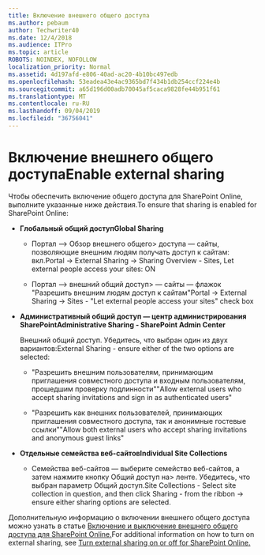 ```yaml
---
title: Включение внешнего общего доступа
ms.author: pebaum
author: Techwriter40
ms.date: 12/4/2018
ms.audience: ITPro
ms.topic: article
ROBOTS: NOINDEX, NOFOLLOW
localization_priority: Normal
ms.assetid: 4d197afd-e806-40ad-ac20-4b10bc497edb
ms.openlocfilehash: 53eadea43e4ac9365bd7f434b1db254ccf224e4b
ms.sourcegitcommit: a65d196d00adb70045af5caca9828fe44b951f61
ms.translationtype: MT
ms.contentlocale: ru-RU
ms.lasthandoff: 09/04/2019
ms.locfileid: "36756041"
---
```

# <a name="enable-external-sharing"></a><span data-ttu-id="018ca-102">Включение внешнего общего доступа</span><span class="sxs-lookup"><span data-stu-id="018ca-102">Enable external sharing</span></span>

 <span data-ttu-id="018ca-103">Чтобы обеспечить включение общего доступа для SharePoint Online, выполните указанные ниже действия.</span><span class="sxs-lookup"><span data-stu-id="018ca-103">To ensure that sharing is enabled for SharePoint Online:</span></span>
  
- <span data-ttu-id="018ca-104">**Глобальный общий доступ**</span><span class="sxs-lookup"><span data-stu-id="018ca-104">**Global Sharing**</span></span>
    
  - <span data-ttu-id="018ca-105">Портал —\> Обзор внешнего общего\> доступа — сайты, позволяющие внешним людям получать доступ к сайтам: вкл.</span><span class="sxs-lookup"><span data-stu-id="018ca-105">Portal -\> External Sharing -\> Sharing Overview - Sites, Let external people access your sites: ON</span></span>
    
  - <span data-ttu-id="018ca-106">Портал —\> внешний общий доступ\> — сайты — флажок "Разрешить внешним людям доступ к сайтам"</span><span class="sxs-lookup"><span data-stu-id="018ca-106">Portal -\> External Sharing -\> Sites - "Let external people access your sites" check box</span></span>
    
- <span data-ttu-id="018ca-107">**Административный общий доступ — центр администрирования SharePoint**</span><span class="sxs-lookup"><span data-stu-id="018ca-107">**Administrative Sharing - SharePoint Admin Center**</span></span>
    
    <span data-ttu-id="018ca-108">Внешний общий доступ. Убедитесь, что выбран один из двух вариантов:</span><span class="sxs-lookup"><span data-stu-id="018ca-108">External Sharing - ensure either of the two options are selected:</span></span>
    
  - <span data-ttu-id="018ca-109">"Разрешить внешним пользователям, принимающим приглашения совместного доступа и входным пользователям, прошедшим проверку подлинности"</span><span class="sxs-lookup"><span data-stu-id="018ca-109">"Allow external users who accept sharing invitations and sign in as authenticated users"</span></span>
    
  - <span data-ttu-id="018ca-110">"Разрешить как внешних пользователей, принимающих приглашения совместного доступа, так и анонимные гостевые ссылки"</span><span class="sxs-lookup"><span data-stu-id="018ca-110">"Allow both external users who accept sharing invitations and anonymous guest links"</span></span>
    
- <span data-ttu-id="018ca-111">**Отдельные семейства веб-сайтов**</span><span class="sxs-lookup"><span data-stu-id="018ca-111">**Individual Site Collections**</span></span>
    
  - <span data-ttu-id="018ca-112">Семейства веб-сайтов — выберите семейство веб-сайтов, а затем нажмите кнопку Общий доступ на\> ленте. Убедитесь, что выбран параметр Общий доступ.</span><span class="sxs-lookup"><span data-stu-id="018ca-112">Site Collections - Select site collection in question, and then click Sharing - from the ribbon -\> ensure either sharing options are selected.</span></span>
    
<span data-ttu-id="018ca-113">Дополнительную информацию о включении внешнего общего доступа можно узнать в статье [Включение и выключение внешнего общего доступа для SharePoint Online.](https://go.microsoft.com/fwlink/?linkid=2047681&amp;clcid=0x409)</span><span class="sxs-lookup"><span data-stu-id="018ca-113">For additional information on how to turn on external sharing, see [Turn external sharing on or off for SharePoint Online.](https://go.microsoft.com/fwlink/?linkid=2047681&amp;clcid=0x409)</span></span>
  

